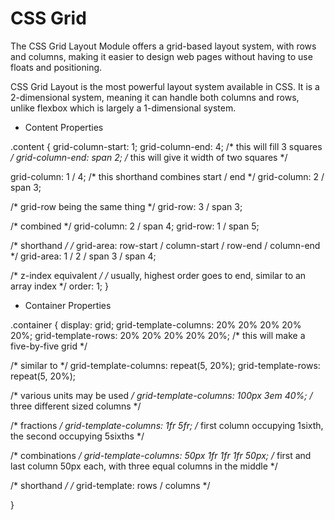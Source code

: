 # CSS Grid
The CSS Grid Layout Module offers a grid-based layout system, with rows and columns, making it easier to design web pages without having to use floats and positioning.

CSS Grid Layout is the most powerful layout system available in CSS. It is a 2-dimensional system, meaning it can handle both columns and rows, unlike flexbox which is largely a 1-dimensional system.

* Content Properties

.content {
  grid-column-start: 1;
  grid-column-end: 4;  /* this will fill 3 squares */
  grid-column-end: span 2; /* this will give it width of two squares */

  grid-column: 1 / 4; /* this shorthand combines start / end */
  grid-column: 2 / span 3;

  /* grid-row being the same thing */
  grid-row: 3 / span 3;

  /* combined */
  grid-column: 2 / span 4;
  grid-row: 1 / span 5;

  /* shorthand */
  /* grid-area: row-start / column-start / row-end / column-end */
  grid-area: 1 / 2 / span 3 / span 4;

  /* z-index equivalent */
  /* usually, highest order goes to end, similar to an array index */
  order: 1;
}


* Container Properties

.container {
  display: grid;
  grid-template-columns: 20% 20% 20% 20% 20%;
  grid-template-rows: 20% 20% 20% 20% 20%;
  /* this will make a five-by-five grid */

  /* similar to */
  grid-template-columns: repeat(5, 20%);
  grid-template-rows: repeat(5, 20%);

  /* various units may be used */
  grid-template-columns: 100px 3em 40%; /* three different sized columns */

  /* fractions */
  grid-template-columns: 1fr 5fr; /* first column occupying 1sixth, the second occupying 5sixths */

  /* combinations */
  grid-template-columns: 50px 1fr 1fr 1fr 50px; /* first and last column 50px each, with three equal columns in the middle */

  /* shorthand */
  /* grid-template: rows / columns */

}
